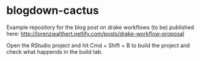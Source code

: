 # blogdown-cactus

Example repository for the blog post on drake workflows (to be) published here:
http://lorenzwalthert.netlify.com/posts/drake-workflow-proposal


Open the RStudio project and hit Cmd + Shift + B to build the project and check
what happends in the build tab.